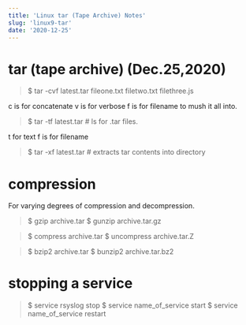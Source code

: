 ```yaml
---
title: 'Linux tar (Tape Archive) Notes'
slug: 'linux9-tar'
date: '2020-12-25'
---
```


# tar (tape archive) (Dec.25,2020)

> $ tar -cvf latest.tar fileone.txt filetwo.txt filethree.js

c is for concatenate
v is for verbose
f is for filename to mush it all into.

> $ tar -tf latest.tar # ls for .tar files.

t for text
f is for filename


> $ tar -xf latest.tar # extracts tar contents into directory


# compression

For varying degrees of compression and decompression.

> $ gzip archive.tar
> $ gunzip archive.tar.gz

> $ compress archive.tar
> $ uncompress archive.tar.Z

> $ bzip2 archive.tar 
> $ bunzip2 archive.tar.bz2

# stopping a service
> $ service rsyslog stop
> $ service name_of_service start
> $ service name_of_service restart
